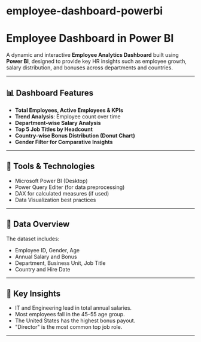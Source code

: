 # employee-dashboard-powerbi

# Employee Dashboard in Power BI

A dynamic and interactive **Employee Analytics Dashboard** built using **Power BI**, designed to provide key HR insights such as employee growth, salary distribution, and bonuses across departments and countries.


---

## 📊 Dashboard Features

- **Total Employees, Active Employees & KPIs**
- **Trend Analysis**: Employee count over time
- **Department-wise Salary Analysis**
- **Top 5 Job Titles by Headcount**
- **Country-wise Bonus Distribution (Donut Chart)**
- **Gender Filter for Comparative Insights**

---

## 🔧 Tools & Technologies

- Microsoft Power BI (Desktop)
- Power Query Editer (for data preprocessing)
- DAX for calculated measures (if used)
- Data Visualization best practices

---

## 📁 Data Overview

The dataset includes:
- Employee ID, Gender, Age
- Annual Salary and Bonus
- Department, Business Unit, Job Title
- Country and Hire Date


---

## 🧠 Key Insights

- IT and Engineering lead in total annual salaries.
- Most employees fall in the 45–55 age group.
- The United States has the highest bonus payout.
- "Director" is the most common top job role.

---

